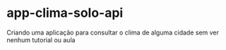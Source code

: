 # app-clima-solo-api
 Criando uma aplicação para consultar o clima de alguma cidade sem ver nenhum tutorial ou aula
